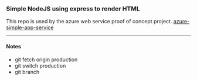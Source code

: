 ### Simple NodeJS using express to render HTML

This repo is used by the azure web service proof of concept project. 
[azure-simple-app-service](https://github.com/franknaw/azure-simple-app-service)

***
#### Notes
* git fetch origin production
* git switch production
* git branch



